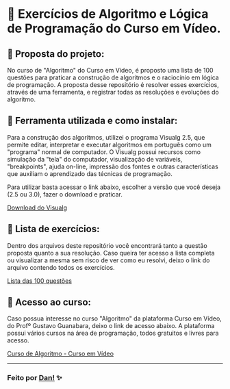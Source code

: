 # 👾 Exercícios de Algoritmo e Lógica de Programação do Curso em Vídeo.

## 📌 Proposta do projeto:

No curso de "Algoritmo" do Curso em Vídeo, é proposto uma lista de 100 questões para praticar a construção de algoritmos e o raciocínio em lógica de programação.
A proposta desse repositório é resolver esses exercícios, através de uma ferramenta, e registrar todas as resoluções e evoluções do algoritmo.
<br>

## 📌 Ferramenta utilizada e como instalar:

Para a construção dos algoritmos, utilizei o programa Visualg 2.5, que permite editar, interpretar e executar algoritmos em português como um "programa" normal de computador.
O Visualg possui recursos como simulação da "tela" do computador, visualização de variáveis, "breakpoints", ajuda on-line, impressão dos fontes e outras características que auxiliam o aprendizado das técnicas de programação.

Para utilizar basta acessar o link abaixo, escolher a versão que você deseja (2.5 ou 3.0), fazer o download e praticar.

[Download do Visualg](https://dicasdeprogramacao.com.br/download-visualg/)
<br>

## 📌 Lista de exercícios:

Dentro dos arquivos deste repositório você encontrará tanto a questão proposta quanto a sua resolução. Caso queira ter acesso a lista completa ou visualizar a mesma sem risco de ver como eu resolvi, deixo o link do arquivo contendo todos os exercícios.

[Lista das 100 questões](https://www.cursoemvideo.com/wp-content/uploads/2020/10/Exerci%CC%81cios-de-Algoritmos-1-100.pdf)
<br>

## 📌 Acesso ao curso:

Caso possua interesse no curso "Algoritmo" da plataforma Curso em Vídeo, do Profº Gustavo Guanabara, deixo o link de acesso abaixo. 
A plataforma possui vários cursos na área de programação, todos gratuitos e livres para acesso. 

[Curso de Algoritmo - Curso em Vídeo](https://www.cursoemvideo.com/curso/curso-de-algoritmo/)
<br>

---

### Feito por [Dan!](https://github.com/danvasquesc) ✨
